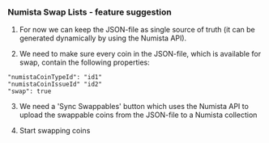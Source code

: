 ### Numista Swap Lists - feature suggestion

1. For now we can keep the JSON-file as single source of truth (it can be generated dynamically by using the Numista API).

2. We need to make sure every coin in the JSON-file, which is available for swap, contain the following properties:

```
"numistaCoinTypeId": "id1"
"numistaCoinIssueId" "id2"
"swap": true
```

3. We need a 'Sync Swappables' button which uses the Numista API to upload the swappable coins from the JSON-file to a Numista collection

4. Start swapping coins
